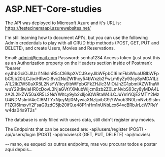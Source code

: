 ﻿# ASP.NET-Core-studies

The API was deployed to Microsoft Azure and it's URL is:
https://testecinemaapi.azurewebsites.net/

I'm still learning how to document API's, but you can use the following Admin credentials to play with all CRUD http methods (POST, GET, PUT and DELETE), and create Users, Movies and Reservations.

Email: admini@email.com
Password: senha1234
Access token (just post this as an Authorization property on the Headers section inside of Postman): "bearer eyJhbGciOiJIUzI1NiIsInR5cCI6IkpXVCJ9.eyJlbWFpbCI6ImFkbWluaUBlbWFpbC5jb20iLCJodHRwOi8vc2NoZW1hcy54bWxzb2FwLm9yZy93cy8yMDA1LzA1L2lkZW50aXR5L2NsYWltcy9lbWFpbGFkZHJlc3MiOiJhZG1pbmlAZW1haWwuY29tIiwiaHR0cDovL3NjaGVtYXMubWljcm9zb2Z0LmNvbS93cy8yMDA4LzA2L2lkZW50aXR5L2NsYWltcy9yb2xlIjoiQWRtaW4iLCJuYmYiOjE2MTY2MzU4NDMsImV4cCI6MTYxNjcyMjI0MywiaXNzIjoibG9jYWxob3N0LmNvbSIsImF1ZCI6ImxvY2FsaG9zdC5jb20ifQ.e48P1nHm1nUNbLcx64vcBRbJrLcW7ReYw4da04s9T2s"

The database is only filled with users data, still didn't register any movies.

The Endpoints that can be accessed are:
-api/users/register (POST)
-api/users/login (POST)
-api/movies/3 (GET, PUT, DELETE)
-api/movies/


-- mano, eu esqueci os outros endpoints, mas vou procurar todos e postar aqui depois...
